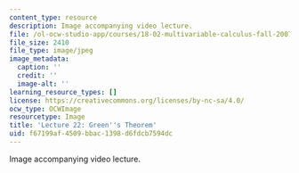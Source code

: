 ```yaml
---
content_type: resource
description: Image accompanying video lecture.
file: /ol-ocw-studio-app/courses/18-02-multivariable-calculus-fall-2007/f67199af4509bbac1398d6fdcb7594dc_22.jpg
file_size: 2410
file_type: image/jpeg
image_metadata:
  caption: ''
  credit: ''
  image-alt: ''
learning_resource_types: []
license: https://creativecommons.org/licenses/by-nc-sa/4.0/
ocw_type: OCWImage
resourcetype: Image
title: 'Lecture 22: Green''s Theorem'
uid: f67199af-4509-bbac-1398-d6fdcb7594dc
---
```

Image accompanying video lecture.